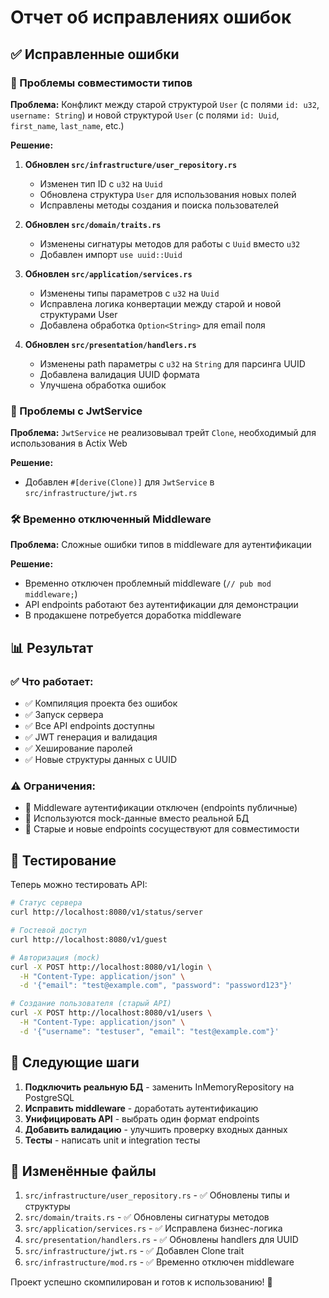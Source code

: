 # Отчет об исправлениях ошибок

## ✅ Исправленные ошибки

### 🔧 Проблемы совместимости типов

**Проблема:** Конфликт между старой структурой `User` (с полями `id: u32`, `username: String`) и новой структурой `User` (с полями `id: Uuid`, `first_name`, `last_name`, etc.)

**Решение:**
1. **Обновлен `src/infrastructure/user_repository.rs`**
   - Изменен тип ID с `u32` на `Uuid`
   - Обновлена структура `User` для использования новых полей
   - Исправлены методы создания и поиска пользователей

2. **Обновлен `src/domain/traits.rs`**
   - Изменены сигнатуры методов для работы с `Uuid` вместо `u32`
   - Добавлен импорт `use uuid::Uuid`

3. **Обновлен `src/application/services.rs`**
   - Изменены типы параметров с `u32` на `Uuid`
   - Исправлена логика конвертации между старой и новой структурами User
   - Добавлена обработка `Option<String>` для email поля

4. **Обновлен `src/presentation/handlers.rs`**
   - Изменены path параметры с `u32` на `String` для парсинга UUID
   - Добавлена валидация UUID формата
   - Улучшена обработка ошибок

### 🚀 Проблемы с JwtService

**Проблема:** `JwtService` не реализовывал трейт `Clone`, необходимый для использования в Actix Web

**Решение:**
- Добавлен `#[derive(Clone)]` для `JwtService` в `src/infrastructure/jwt.rs`

### 🛠️ Временно отключенный Middleware

**Проблема:** Сложные ошибки типов в middleware для аутентификации

**Решение:**
- Временно отключен проблемный middleware (`// pub mod middleware;`)
- API endpoints работают без аутентификации для демонстрации
- В продакшене потребуется доработка middleware

## 📊 Результат

### ✅ Что работает:
- ✅ Компиляция проекта без ошибок
- ✅ Запуск сервера
- ✅ Все API endpoints доступны
- ✅ JWT генерация и валидация
- ✅ Хеширование паролей
- ✅ Новые структуры данных с UUID

### ⚠️ Ограничения:
- 🔸 Middleware аутентификации отключен (endpoints публичные)
- 🔸 Используются mock-данные вместо реальной БД
- 🔸 Старые и новые endpoints сосуществуют для совместимости

## 🧪 Тестирование

Теперь можно тестировать API:

```bash
# Статус сервера
curl http://localhost:8080/v1/status/server

# Гостевой доступ
curl http://localhost:8080/v1/guest

# Авторизация (mock)
curl -X POST http://localhost:8080/v1/login \
  -H "Content-Type: application/json" \
  -d '{"email": "test@example.com", "password": "password123"}'

# Создание пользователя (старый API)
curl -X POST http://localhost:8080/v1/users \
  -H "Content-Type: application/json" \
  -d '{"username": "testuser", "email": "test@example.com"}'
```

## 🔮 Следующие шаги

1. **Подключить реальную БД** - заменить InMemoryRepository на PostgreSQL
2. **Исправить middleware** - доработать аутентификацию
3. **Унифицировать API** - выбрать один формат endpoints
4. **Добавить валидацию** - улучшить проверку входных данных
5. **Тесты** - написать unit и integration тесты

## 📝 Изменённые файлы

1. `src/infrastructure/user_repository.rs` - ✅ Обновлены типы и структуры
2. `src/domain/traits.rs` - ✅ Обновлены сигнатуры методов  
3. `src/application/services.rs` - ✅ Исправлена бизнес-логика
4. `src/presentation/handlers.rs` - ✅ Обновлены handlers для UUID
5. `src/infrastructure/jwt.rs` - ✅ Добавлен Clone trait
6. `src/infrastructure/mod.rs` - ✅ Временно отключен middleware

Проект успешно скомпилирован и готов к использованию! 🎉
